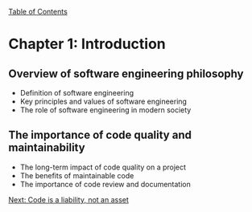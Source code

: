 [Table of Contents](README.md#table-of-Contents)

# Chapter 1: Introduction
## Overview of software engineering philosophy
- Definition of software engineering
- Key principles and values of software engineering
- The role of software engineering in modern society

## The importance of code quality and maintainability
- The long-term impact of code quality on a project
- The benefits of maintainable code
- The importance of code review and documentation

[Next: Code is a liability, not an asset](Code-is-a-liability.md)
